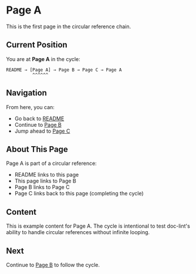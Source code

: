 # Page A

This is the first page in the circular reference chain.

## Current Position

You are at **Page A** in the cycle:

```
README → [Page A] → Page B → Page C → Page A
          ^^^^^^
```

## Navigation

From here, you can:
- Go back to [README](./README.md)
- Continue to [Page B](./page-b.md)
- Jump ahead to [Page C](./page-c.md)

## About This Page

Page A is part of a circular reference:
- README links to this page
- This page links to Page B
- Page B links to Page C
- Page C links back to this page (completing the cycle)

## Content

This is example content for Page A. The cycle is intentional to test doc-lint's ability to handle circular references without infinite looping.

## Next

Continue to [Page B](./page-b.md) to follow the cycle.
